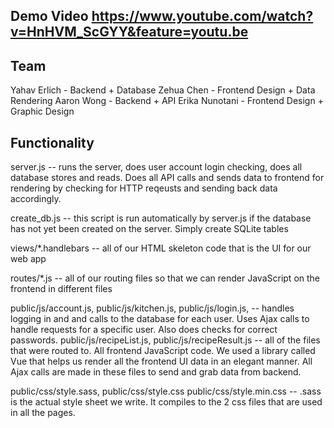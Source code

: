 ## Demo Video https://www.youtube.com/watch?v=HnHVM_ScGYY&feature=youtu.be

## Team
Yahav Erlich - Backend + Database
Zehua Chen - Frontend Design + Data Rendering
Aaron Wong - Backend + API
Erika Nunotani - Frontend Design + Graphic Design

## Functionality
server.js -- runs the server, does user account login checking, does all database stores and reads. Does all API calls and sends data to frontend for rendering by checking for HTTP reqeusts and sending back data accordingly.

create_db.js -- this script is run automatically by server.js if the database has not yet been created on the server.
                Simply create SQLite tables

views/*.handlebars -- all of our HTML skeleton code that is the UI for our web app

routes/*.js -- all of our routing files so that we can render JavaScript on the frontend in different files

public/js/account.js,
public/js/kitchen.js,
public/js/login.js,   -- handles logging in and and calls to the database for each user. Uses                              Ajax calls to handle requests for a specific user. Also does checks                              for correct passwords.
public/js/recipeList.js,
public/js/recipeResult.js -- all of the files that were routed to. All frontend JavaScript code. We used a library called
                             Vue that helps us render all the frontend UI data in an elegant manner. All Ajax calls are made
                             in these files to send and grab data from backend.

public/css/style.sass,
public/css/style.css
public/css/style.min.css -- .sass is the actual style sheet we write. It compiles to the 2 css files that are used in all the pages.

